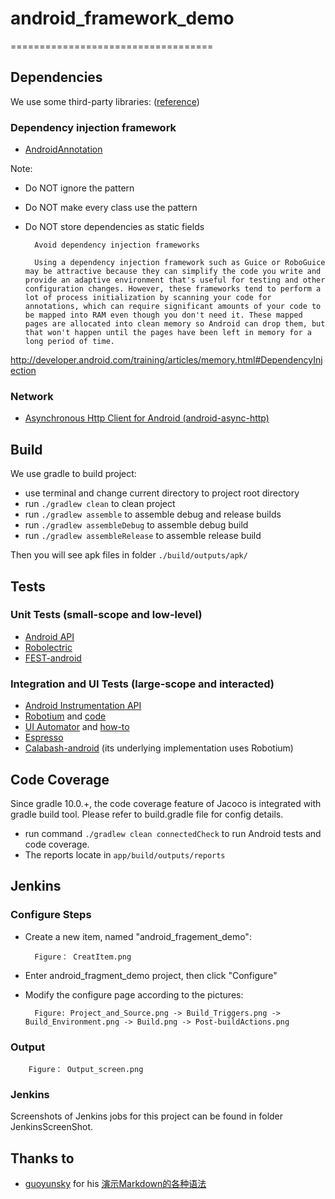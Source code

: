 # android_framework_demo
===================================

## Dependencies
We use some third-party libraries:
([reference](https://github.com/Trinea/android-open-project))
### Dependency injection framework
- [AndroidAnnotation](https://github.com/excilys/androidannotations)

Note:<br />
* Do NOT ignore the pattern<br />
* Do NOT make every class use the pattern<br />
* Do NOT store dependencies as static fields<br />

		Avoid dependency injection frameworks

		Using a dependency injection framework such as Guice or RoboGuice may be attractive because they can simplify the code you write and provide an adaptive environment that's useful for testing and other configuration changes. However, these frameworks tend to perform a lot of process initialization by scanning your code for annotations, which can require significant amounts of your code to be mapped into RAM even though you don't need it. These mapped pages are allocated into clean memory so Android can drop them, but that won't happen until the pages have been left in memory for a long period of time.

http://developer.android.com/training/articles/memory.html#DependencyInjection

### Network
- [Asynchronous Http Client for Android (android-async-http)](https://github.com/loopj/android-async-http)

## Build
We use gradle to build project:

- use terminal and change current directory to project root directory
- run <code>./gradlew clean</code> to clean project
- run <code>./gradlew assemble</code> to assemble debug and release builds
- run <code>./gradlew assembleDebug</code> to assemble debug build
- run <code>./gradlew assembleRelease</code> to assemble release build

Then you will see apk files in folder <code>./build/outputs/apk/</code>

## Tests
### Unit Tests (small-scope and low-level)
- [Android API](https://developer.android.com/tools/testing/index.html)
- [Robolectric](https://github.com/robolectric/robolectric)
- [FEST-android](https://github.com/square/fest-android)

### Integration and UI Tests (large-scope and interacted)
- [Android Instrumentation API](http://developer.android.com/tools/testing/index.html)
- [Robotium](https://code.google.com/p/robotium/) and [code](https://github.com/RobotiumTech/robotium)
- [UI Automator](http://developer.android.com/tools/help/uiautomator/index.html) and [how-to](http://developer.android.com/tools/testing/testing_ui.html)
- [Espresso](https://code.google.com/p/android-test-kit/)
- [Calabash-android](https://github.com/calabash/calabash-android) (its underlying implementation uses Robotium)

## Code Coverage
Since gradle 10.0.+, the code coverage feature of Jacoco is integrated with gradle build tool. Please refer to build.gradle file for config details.
- run command <code>./gradlew clean connectedCheck</code> to run Android tests and code coverage.
- The reports locate in <code>app/build/outputs/reports</code>

## Jenkins
### Configure Steps
- Create a new item, named "android_fragement_demo":

		Figure： CreatItem.png
		
- Enter android_fragment_demo project, then click "Configure"
- Modify the configure page according to the pictures:

		Figure: Project_and_Source.png -> Build_Triggers.png -> Build_Environment.png -> Build.png -> Post-buildActions.png

### Output

		Figure： Output_screen.png

### Jenkins
Screenshots of Jenkins jobs for this project can be found in folder JenkinsScreenShot.

## Thanks to
- [guoyunsky](https://github.com/guoyunsky) for his [演示Markdown的各种语法](https://github.com/guoyunsky/Markdown-Chinese-Demo)
